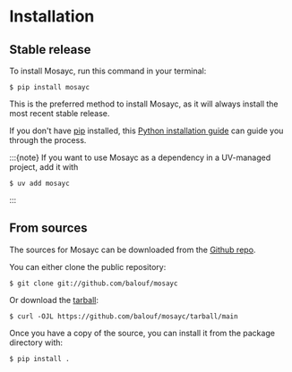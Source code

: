 # Installation

## Stable release

To install Mosayc, run this command in your terminal:

```console
$ pip install mosayc
```

This is the preferred method to install Mosayc, as it will always install the most recent stable release.

If you don't have [pip] installed, this [Python installation guide] can guide
you through the process.

:::{note}
If you want to use Mosayc as a dependency in a UV-managed project, add it with
```console
$ uv add mosayc
```
:::

## From sources

The sources for Mosayc can be downloaded from the [Github repo].

You can either clone the public repository:

```console
$ git clone git://github.com/balouf/mosayc
```

Or download the [tarball]:

```console
$ curl -OJL https://github.com/balouf/mosayc/tarball/main
```

Once you have a copy of the source, you can install it from the package directory with:

```console
$ pip install .
```

[github repo]: https://github.com/balouf/mosayc
[pip]: https://pip.pypa.io
[python installation guide]: http://docs.python-guide.org/en/latest/starting/installation/
[tarball]: https://github.com/balouf/mosayc/tarball/main
